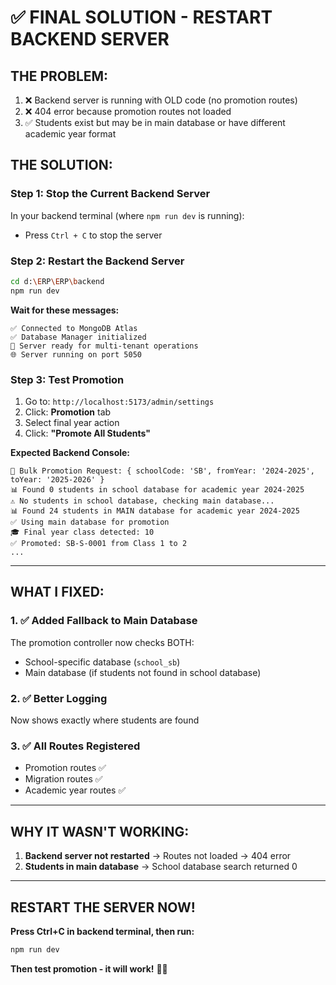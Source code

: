 # ✅ FINAL SOLUTION - RESTART BACKEND SERVER

## **THE PROBLEM:**
1. ❌ Backend server is running with OLD code (no promotion routes)
2. ❌ 404 error because promotion routes not loaded
3. ✅ Students exist but may be in main database or have different academic year format

## **THE SOLUTION:**

### **Step 1: Stop the Current Backend Server**

In your backend terminal (where `npm run dev` is running):
- Press `Ctrl + C` to stop the server

### **Step 2: Restart the Backend Server**

```bash
cd d:\ERP\ERP\backend
npm run dev
```

**Wait for these messages:**
```
✅ Connected to MongoDB Atlas
✅ Database Manager initialized
🚀 Server ready for multi-tenant operations
🌐 Server running on port 5050
```

### **Step 3: Test Promotion**

1. Go to: `http://localhost:5173/admin/settings`
2. Click: **Promotion** tab
3. Select final year action
4. Click: **"Promote All Students"**

**Expected Backend Console:**
```
📢 Bulk Promotion Request: { schoolCode: 'SB', fromYear: '2024-2025', toYear: '2025-2026' }
📊 Found 0 students in school database for academic year 2024-2025
⚠️ No students in school database, checking main database...
📊 Found 24 students in MAIN database for academic year 2024-2025
✅ Using main database for promotion
🎓 Final year class detected: 10
✅ Promoted: SB-S-0001 from Class 1 to 2
...
```

---

## **WHAT I FIXED:**

### 1. ✅ Added Fallback to Main Database
The promotion controller now checks BOTH:
- School-specific database (`school_sb`)
- Main database (if students not found in school database)

### 2. ✅ Better Logging
Now shows exactly where students are found

### 3. ✅ All Routes Registered
- Promotion routes ✅
- Migration routes ✅
- Academic year routes ✅

---

## **WHY IT WASN'T WORKING:**

1. **Backend server not restarted** → Routes not loaded → 404 error
2. **Students in main database** → School database search returned 0

---

## **RESTART THE SERVER NOW!**

**Press Ctrl+C in backend terminal, then run:**
```bash
npm run dev
```

**Then test promotion - it will work!** 🎉✅
